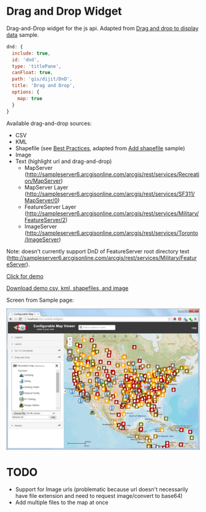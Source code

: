 Drag and Drop Widget
=================
Drag-and-Drop widget for the js api. Adapted from [Drag and drop to display data](https://developers.arcgis.com/javascript/jssamples/exp_dragdrop.html) sample.


```javascript
dnd: {
  include: true,
  id: 'dnd',
  type: 'titlePane',
  canFloat: true,
  path: 'gis/dijit/DnD',
  title: 'Drag and Drop',
  options: {
    map: true
  }
}
```
Available drag-and-drop sources:
- CSV
- KML
- Shapefile (see [Best Practices](http://doc.arcgis.com/en/arcgis-online/reference/shapefiles.htm#ESRI_SECTION2_913CE2DFA59845C2926B2842F3AB8D66), adapted from [Add shapefile](https://developers.arcgis.com/javascript/jssamples/portal_addshapefile.html) sample)
- Image
- Text (highlight url and drag-and-drop)
  - MapServer (http://sampleserver6.arcgisonline.com/arcgis/rest/services/Recreation/MapServer)
  - MapServer Layer (http://sampleserver6.arcgisonline.com/arcgis/rest/services/SF311/MapServer/0)
  - FeatureServer Layer (http://sampleserver6.arcgisonline.com/arcgis/rest/services/Military/FeatureServer/2)
  - ImageServer (http://sampleserver6.arcgisonline.com/arcgis/rest/services/Toronto/ImageServer)

Note: doesn't currently support DnD of FeatureServer root directory text (http://sampleserver6.arcgisonline.com/arcgis/rest/services/Military/FeatureServer).


[Click for demo](http://brianbunker.github.com/dojo-esri-dnd-widget)

[Download demo csv, kml, shapefiles, and image](./sampledata)

Screen from Sample page:

![Screenshot](./screenshot.png)


TODO
====
- Support for Image urls (problematic because url doesn't necessarily have file extension and need to request image/convert to base64)
- Add multiple files to the map at once
